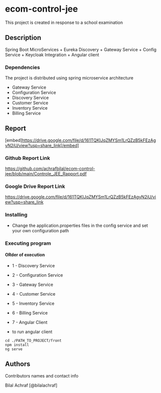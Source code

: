 # ecom-control-jee

This project is created in response to a school examination

## Description

Spring Boot MicroServices + Eureka Discovery + Gateway Service + Config Service + Keycloak Integration + Angular client


### Dependencies

The project is distributed using spring microservice architecture

- Gateway Service
- Configuration Service
- Discovery Service
- Customer Service
- Inventory Service
- Billing Service

## Report

[embed]https://drive.google.com/file/d/161TQKIJqZMYSm1LrQZzB5kFEzAgyN2iU/view?usp=share_link[/embed]

### Github Report Link

https://github.com/achrafbilal/ecom-control-jee/blob/main/Controle_JEE_Rapport.pdf

### Google Drive Report Link

https://drive.google.com/file/d/161TQKIJqZMYSm1LrQZzB5kFEzAgyN2iU/view?usp=share_link

### Installing

- Change the application.properties files in the config service and set your own configuration path

### Executing program

#### ORder of execution

- 1 - Discovery Service
- 2 - Configuration Service
- 3 - Gateway Service
- 4 - Customer Service
- 5 - Inventory Service
- 6 - Billing Service
- 7 - Angular Client

- to run angular client

```
cd ./PATH_TO_PROJECT/front
npm install
ng serve
```

## Authors

Contributors names and contact info

Bilal Achraf [@bilalachraf]
